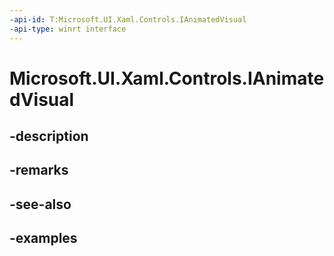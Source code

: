 ```yaml
---
-api-id: T:Microsoft.UI.Xaml.Controls.IAnimatedVisual
-api-type: winrt interface
---
```


<!-- Interface syntax.
public interface IAnimatedVisual : IClosable
-->

# Microsoft.UI.Xaml.Controls.IAnimatedVisual

## -description

## -remarks

## -see-also

## -examples

